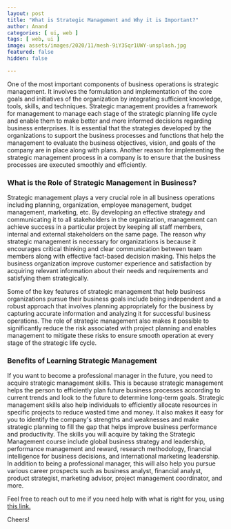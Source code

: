 ```yaml
---
layout: post
title: "What is Strategic Management and Why it is Important?"
author: Anand
categories: [ ui, web ]
tags: [ web, ui ]
image: assets/images/2020/11/mesh-9iY3Sqr1UWY-unsplash.jpg
featured: false
hidden: false

---
```



One of the most important components of business operations is strategic management. It involves the formulation and implementation of the core goals and initiatives of the organization by integrating sufficient knowledge, tools, skills, and techniques. Strategic management provides a framework for management to manage each stage of the strategic planning life cycle and enable them to make better and more informed decisions regarding business enterprises. It is essential that the strategies developed by the organizations to support the business processes and functions that help the management to evaluate the business objectives, vision, and goals of the company are in place along with plans. Another reason for implementing the strategic management process in a company is to ensure that the business processes are executed smoothly and efficiently.


### What is the Role of Strategic Management in Business?

Strategic management plays a very crucial role in all business operations including planning, organization, employee management, budget management, marketing, etc. By developing an effective strategy and communicating it to all stakeholders in the organization, management can achieve success in a particular project by keeping all staff members, internal and external stakeholders on the same page. The reason why strategic management is necessary for organizations is because it encourages critical thinking and clear communication between team members along with effective fact-based decision making. This helps the business organization improve customer experience and satisfaction by acquiring relevant information about their needs and requirements and satisfying them strategically. 

Some of the key features of strategic management that help business organizations pursue their business goals include being independent and a robust approach that involves planning appropriately for the business by capturing accurate information and analyzing it for successful business operations. The role of strategic management also makes it possible to significantly reduce the risk associated with project planning and enables management to mitigate these risks to ensure smooth operation at every stage of the strategic life cycle.

### Benefits of Learning Strategic Management

If you want to become a professional manager in the future, you need to acquire strategic management skills. This is because strategic management helps the person to efficiently plan future business processes according to current trends and look to the future to determine long-term goals. Strategic management skills also help individuals to efficiently allocate resources in specific projects to reduce wasted time and money. It also makes it easy for you to identify the company's strengths and weaknesses and make strategic planning to fill the gap that helps improve business performance and productivity. The skills you will acquire by taking the Strategic Management course include global business strategy and leadership, performance management and reward, research methodology, financial intelligence for business decisions, and international marketing leadership. In addition to being a professional manager, this will also help you pursue various career prospects such as business analyst, financial analyst, product strategist, marketing advisor, project management coordinator, and more. 



Feel free to reach out to me if you need help with what is right for you, using <a href="https://www.calendly.com/ahyconsulting/book" target="\_blank">this link.</a>

Cheers!





